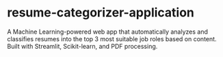 # resume-categorizer-application
A Machine Learning-powered web app that automatically analyzes and classifies resumes into the top 3 most suitable job roles based on content. Built with Streamlit, Scikit-learn, and PDF processing.
